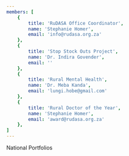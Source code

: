 ```yaml
---
members: [
    {
        title: 'RuDASA Office Coordinator',
        name: 'Stephanie Homer',
        email: 'info@rudasa.org.za'
    },
    {
        title: 'Stop Stock Outs Project',
        name: 'Dr. Indira Govender',
        email: ''
    },
    {
        title: 'Rural Mental Health',
        name: 'Dr. Meba Kanda',
        email: 'lungi.hobe@gmail.com'
    },
    {
        title: 'Rural Doctor of the Year',
        name: 'Stephanie Homer',
        email: 'award@rudasa.org.za'
    },
]
---
```


National Portfolios